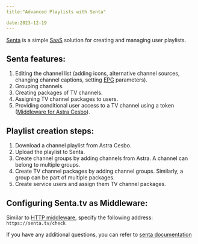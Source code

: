 ```yaml
---
title:"Advanced Playlists with Senta"

date:2023-12-19
---
```

[Senta](https://senta.tv/ "Senta") is a simple [SaaS](https://en.wikipedia.org/wiki/Software_as_a_service) solution for creating and managing user playlists.

## Senta features:

1. Editing the channel list (adding icons, alternative channel sources, changing channel captions, setting [EPG](https://en.wikipedia.org/wiki/Electronic_program_guide) parameters).
2. Grouping channels.
3. Creating packages of TV channels.
4. Assigning TV channel packages to users.
5. Providing conditional user access to a TV channel using a token ([Middleware for Astra Cesbo](https://help.cesbo.com/astra/delivery/http-hls-auth/middleware)).

## Playlist creation steps:

1. Download a channel playlist from Astra Cesbo.
2. Upload the playlist to Senta.
3. Create channel groups by adding channels from Astra. A channel can belong to multiple groups.
4. Create TV channel packages by adding channel groups. Similarly, a group can be part of multiple packages.
5. Create service users and assign them TV channel packages.

## Configuring Senta.tv as Middleware:

Similar to [HTTP middleware](https://help.cesbo.com/astra/delivery/http-hls-auth/middleware#http-reques), specify the following address: `https://senta.tv/check`

If you have any additional questions, you can refer to [senta documentation](https://senta.tv/help)
